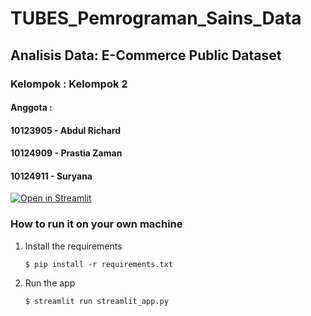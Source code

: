 # TUBES_Pemrograman_Sains_Data

## Analisis Data: E-Commerce Public Dataset
### Kelompok : Kelompok 2

#### Anggota : 
#### 10123905 - Abdul Richard
#### 10124909 - Prastia Zaman
#### 10124911 - Suryana

[![Open in Streamlit](https://static.streamlit.io/badges/streamlit_badge_black_white.svg)](https://blank-app-template.streamlit.app/)

### How to run it on your own machine

1. Install the requirements

   ```
   $ pip install -r requirements.txt
   ```

2. Run the app

   ```
   $ streamlit run streamlit_app.py
   ```
